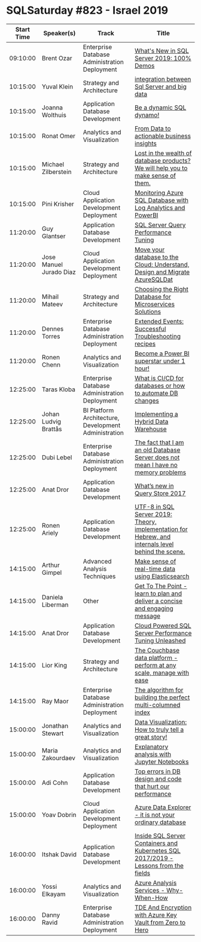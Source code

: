 # SQLSaturday #823 - Israel 2019
Start Time|Speaker(s)|Track|Title
---|---|---|---
09:10:00|Brent Ozar|Enterprise Database Administration  Deployment|[What's New in SQL Server 2019: 100% Demos](86591.md)
10:15:00|Yuval Klein|Strategy and Architecture|[integration between Sql Server and big data](88145.md)
10:15:00|Joanna Wolthuis|Application  Database Development|[Be a dynamic SQL dynamo!](88484.md)
10:15:00|Ronat Omer|Analytics and Visualization|[From Data to actionable business insights](88615.md)
10:15:00|Michael Zilberstein|Strategy and Architecture|[Lost in the wealth of database products? We will help you to make sense of them.](88997.md)
10:15:00|Pini Krisher|Cloud Application Development  Deployment|[Monitoring Azure SQL Database with Log Analytics and PowerBI](89153.md)
11:20:00|Guy Glantser|Application  Database Development|[SQL Server Query Performance Tuning](86598.md)
11:20:00|Jose Manuel Jurado Diaz|Cloud Application Development  Deployment|[Move your database to the Cloud: Understand, Design and Migrate AzureSQLDat](86945.md)
11:20:00|Mihail Mateev|Strategy and Architecture|[Choosing the Right Database for Microservices Solutions](87630.md)
11:20:00|Dennes Torres|Enterprise Database Administration  Deployment|[Extended Events: Successful Troubleshooting recipes](88331.md)
11:20:00|Ronen Chenn|Analytics and Visualization|[Become a Power BI superstar under 1 hour!](88436.md)
12:25:00|Taras Kloba|Enterprise Database Administration  Deployment|[What is CI/CD for databases or how to automate DB changes](87030.md)
12:25:00|Johan Ludvig Brattås|BI Platform Architecture, Development  Administration|[Implementing a Hybrid Data Warehouse](87655.md)
12:25:00|Dubi Lebel|Enterprise Database Administration  Deployment|[The fact that I am an old Database Server does not mean I have no memory problems](87767.md)
12:25:00|Anat Dror|Application  Database Development|[What’s new in Query Store 2017](88182.md)
12:25:00|Ronen Ariely|Application  Database Development|[UTF-8 in SQL Server 2019: Theory, implementation for Hebrew, and internals level behind the scene.](89022.md)
14:15:00|Arthur Gimpel|Advanced Analysis Techniques|[Make sense of real-time data using Elasticsearch](90148.md)
14:15:00|Daniela Liberman|Other|[Get To The Point - learn to plan and deliver a concise and engaging message](90165.md)
14:15:00|Anat Dror|Application  Database Development|[Cloud Powered SQL Server Performance Tuning Unleashed](90183.md)
14:15:00|Lior King|Strategy and Architecture|[The Couchbase data platform - perform at any scale, manage with ease](90243.md)
14:15:00|Ray Maor|Enterprise Database Administration  Deployment|[The algorithm for building the perfect multi-columned index](90880.md)
15:00:00|Jonathan Stewart|Analytics and Visualization|[Data Visualization: How to truly tell a great story!](88012.md)
15:00:00|Maria Zakourdaev|Analytics and Visualization|[Explanatory analysis  with Jupyter Notebooks](88521.md)
15:00:00|Adi Cohn|Application  Database Development|[Top errors in DB design and code that hurt our performance](89218.md)
15:00:00|Yoav Dobrin|Cloud Application Development  Deployment|[Azure Data Explorer - it is not your ordinary database](89254.md)
16:00:00|Itshak David|Application  Database Development|[Inside SQL Server Containers and Kubernetes SQL 2017/2019 - Lessons from the fields‏](86939.md)
16:00:00|Yossi Elkayam|Analytics and Visualization|[Azure Analysis Services - Why-When-How](89255.md)
16:00:00|Danny Ravid|Enterprise Database Administration  Deployment|[TDE And Encryption with Azure Key Vault from Zero to Hero](89866.md)
